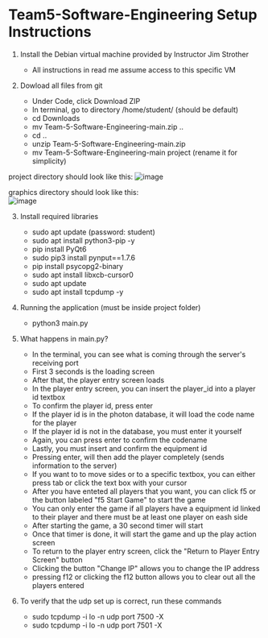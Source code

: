 # Team5-Software-Engineering Setup Instructions

  1. Install the Debian virtual machine provided by Instructor Jim Strother
     - All instructions in read me assume access to this specific VM
    
  2. Dowload all files from git
     - Under Code, click Download ZIP
     - In terminal, go to directory /home/student/ (should be default)
     - cd Downloads
     - mv Team-5-Software-Engineering-main.zip ..
     - cd ..
     - unzip Team-5-Software-Engineering-main.zip
     - mv Team-5-Software-Engineering-main project (rename it for simplicity)
  
  project directory should look like this: ![image](https://github.com/user-attachments/assets/deffecee-e484-410f-b826-ac0375ac15e9)

  
  graphics directory should look like this:                                                                                         
  ![image](https://github.com/user-attachments/assets/6b49b89c-efde-4bbf-89f3-25672ffc4acc)

    
  3. Install required libraries
     - sudo apt update (password: student)
     - sudo apt install python3-pip -y
     - pip install PyQt6
     - sudo pip3 install pynput==1.7.6
     - pip install psycopg2-binary
     - sudo apt install libxcb-cursor0
     - sudo apt update
     - sudo apt install tcpdump -y
    
  4. Running the application (must be inside project folder)
     - python3 main.py 

  5. What happens in main.py?
     - In the terminal, you can see what is coming through the server's receiving port
     - First 3 seconds is the loading screen
     - After that, the player entry screen loads
     - In the player entry screen, you can insert the player_id into a player id textbox
     - To confirm the player id, press enter
     - If the player id is in the photon database, it will load the code name for the player
     - If the player id is not in the database, you must enter it yourself
     - Again, you can press enter to confirm the codename
     - Lastly, you must insert and confirm the equipment id 
     - Pressing enter, will then add the player completely (sends information to the server)
     - If you want to to move sides or to a specific textbox, you can either press tab or click the text box with your cursor
     - After you have enteted all players that you want, you can click f5 or the button labeled "f5 Start Game" to start the game
     - You can only enter the game if all players have a equipment id linked to their player and there must be at least one player on eash side
     - After starting the game, a 30 second timer will start
     - Once that timer is done, it will start the game and up the play action screen
     - To return to the player entry screen, click the "Return to Player Entry Screen" button
     - Clicking the button "Change IP" allows you to change the IP address
     - pressing f12 or clicking the f12 button allows you to clear out all the players entered
   
  6. To verify that the udp set up is correct, run these commands
     - sudo tcpdump -i lo -n udp port 7500 -X
     - sudo tcpdump -i lo -n udp port 7501 -X


